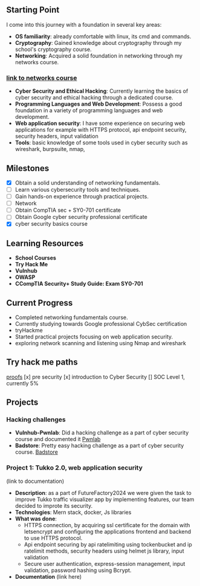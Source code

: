 ## Starting Point

I come into this journey with a foundation in several key areas:

- **OS familiarity**: already comfortable with linux, its cmd and commands.
- **Cryptography**: Gained knowledge about cryptography through my school's cryptography course.
- **Networking**: Acquired a solid foundation in networking through my networks course.

### [link to networks course](./Network_studies/)

- **Cyber Security and Ethical Hacking**: Currently learning the basics of cyber security and ethical hacking through a dedicated course.
- **Programming Languages and Web Development**: Possess a good foundation in a variety of programming languages and web development.
- **Web application security**: I have some experience on securing web applications for example with HTTPS protocol, api endpoint security, security headers, input validation
- **Tools**: basic knowledge of some tools used in cyber security such as wireshark, burpsuite, nmap,

## Milestones

- [x] Obtain a solid understanding of networking fundamentals.
- [ ] Learn various cybersecurity tools and techniques.
- [ ] Gain hands-on experience through practical projects.
- [ ] Network
- [ ] Obtain CompTIA sec + SY0-701 certificate
- [ ] Obtain Google cyber security professional certificate
- [x] cyber security basics course

## Learning Resources

- **School Courses**
- **Try Hack Me**
- **Vulnhub**
- **OWASP**
- **CCompTIA Security+ Study Guide: Exam SY0-701**

## Current Progress

- Completed networking fundamentals course.
- Currently studying towards Google professional CybSec certification
- tryHackme
- Started practical projects focusing on web application security.
- exploring network scanning and listening using Nmap and wireshark

## Try hack me paths

[proofs](./LearningProgress/THM_certs/certs.md)
[x] pre security
[x] introduction to Cyber Security
[] SOC Level 1, currently 5%

## Projects

### Hacking challenges

- **Vulnhub-Pwnlab**: Did a hacking challenge as a part of cyber security course and documented it [Pwnlab](./Challenge_docs/Pwnlab/Doc.md)
- **Badstore**: Pretty easy hacking challenge as a part of cyber security course. [Badstore](./Challenge_docs/Badstore.net/doc.md)

### Project 1: Tukko 2.0, web application security

(link to documentation)

- **Description**: as a part of FutureFactory2024 we were given the task to improve Tukko traffic visualizer app by implementing features, our team decided to improte its security.
- **Technologies**: Mern stack, docker, Js libraries
- **What was done**:
  - HTTPS connection, by acquiring ssl certificate for the domain with letsencrypt and configuring the applications frontend and backend to use HTTPS protocol.
  - Api endpoint securing by api ratelimiting using tockenbucket and ip ratelimit methods, security headers using helmet js library, input validation
  - Secure user authentication, express-session management, input validation, password hashing using Bcrypt.
- **Documentation**
  (link here)
